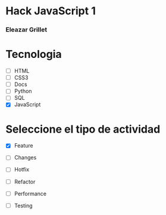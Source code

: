 # Hack JavaScript 1
### Eleazar Grillet

# Tecnologia
- [ ] HTML
- [ ] CSS3 
- [ ] Docs
- [ ] Python
- [ ] SQL
- [X] JavaScript

# Seleccione el tipo de actividad
- [x] Feature
- [ ] Changes
- [ ] Hotfix
- [ ] Refactor
- [ ] Performance
- [ ] Testing



